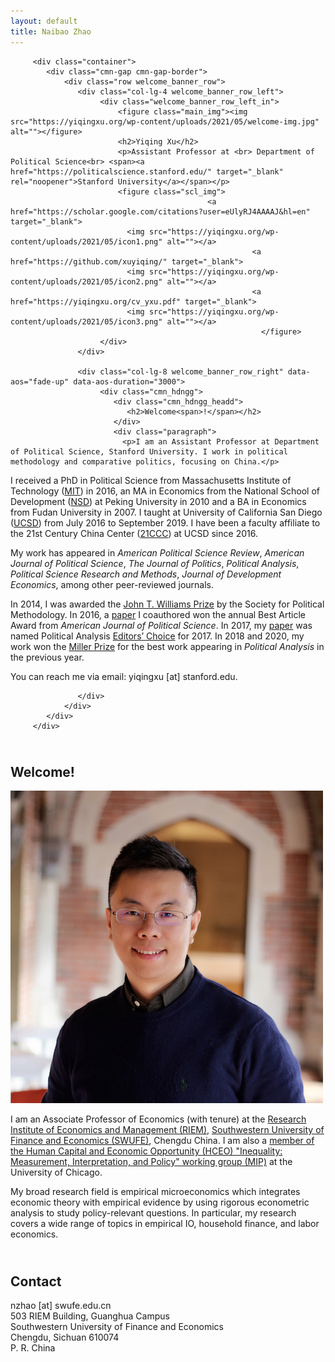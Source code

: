 ```yaml
---
layout: default
title: Naibao Zhao
---
```


         <div class="container">
            <div class="cmn-gap cmn-gap-border">
                <div class="row welcome_banner_row">
                   <div class="col-lg-4 welcome_banner_row_left">
                        <div class="welcome_banner_row_left_in">
                            <figure class="main_img"><img src="https://yiqingxu.org/wp-content/uploads/2021/05/welcome-img.jpg" alt=""></figure>
                            <h2>Yiqing Xu</h2>
                            <p>Assistant Professor at <br> Department of Political Science<br> <span><a href="https://politicalscience.stanford.edu/" target="_blank" rel="noopener">Stanford University</a></span></p>
                            <figure class="scl_img">
                                                <a href="https://scholar.google.com/citations?user=eUlyRJ4AAAAJ&hl=en" target="_blank">
                              <img src="https://yiqingxu.org/wp-content/uploads/2021/05/icon1.png" alt=""></a>
                                                          <a href="https://github.com/xuyiqing/" target="_blank">
                              <img src="https://yiqingxu.org/wp-content/uploads/2021/05/icon2.png" alt=""></a>
                                                          <a href="https://yiqingxu.org/cv_yxu.pdf" target="_blank">
                              <img src="https://yiqingxu.org/wp-content/uploads/2021/05/icon3.png" alt=""></a>
                                                            </figure>
                        </div>
                   </div>

                   <div class="col-lg-8 welcome_banner_row_right" data-aos="fade-up" data-aos-duration="3000">
                        <div class="cmn_hdngg">
                           <div class="cmn_hdngg_headd">
                              <h2>Welcome<span>!</span></h2>
                           </div>
                           <div class="paragraph">
                             <p>I am an Assistant Professor at Department of Political Science, Stanford University. I work in political methodology and comparative politics, focusing on China.</p>
<p>I received a PhD in Political Science from Massachusetts Institute of Technology (<a href="https://polisci.mit.edu/" target="_blank" rel="noopener">MIT</a>) in 2016, an MA in Economics from the National School of Development (<a href="https://en.nsd.pku.edu.cn/" target="_blank" rel="noopener">NSD</a>) at Peking University in 2010 and a BA in Economics from Fudan University in 2007. I taught at University of California San Diego (<a href="https://polisci.ucsd.edu/" target="_blank" rel="noopener">UCSD</a>) from July 2016 to September 2019. I have been a faculty affiliate to the 21st Century China Center (<a href="https://china.ucsd.edu/" target="_blank" rel="noopener">21CCC</a>) at UCSD since 2016.</p>
<p>My work has appeared in <em>American Political Science Review</em>, <em>American Journal of Political Science</em>, <em>The Journal of Politics</em>, <em>Political Analysis</em>, <em>Political Science Research and Methods</em>, <em>Journal of Development Economics</em>, among other peer-reviewed journals.</p>
<p>In 2014, I was awarded the <a href="https://www.cambridge.org/core/membership/spm/about-us/awards/john-t-williams-dissertation-prize" target="_blank" rel="noopener">John T. Williams Prize</a> by the Society for Political Methodology. In 2016, a <a href="https://onlinelibrary.wiley.com/doi/abs/10.1111/ajps.12207" target="_blank" rel="noopener">paper</a> I coauthored won the annual Best Article Award from <em>American Journal of Political Science</em>. In 2017, my <a href="https://www.cambridge.org/core/journals/political-analysis/article/generalized-synthetic-control-method-causal-inference-with-interactive-fixed-effects-models/B63A8BD7C239DD4141C67DA10CD0E4F3" target="_blank" rel="noopener">paper</a> was named Political Analysis <a href="https://www.cambridge.org/core/journals/political-analysis/editors-choice-articles" target="_blank" rel="noopener">Editors&#8217; Choice</a> for 2017. In 2018 and 2020, my work won the <a href="https://www.cambridge.org/core/membership/spm/about-us/awards/the-miller-prize" target="_blank" rel="noopener">Miller Prize</a> for the best work appearing in <em>Political Analysis</em> in the previous year.</p>
<p>You can reach me via email: yiqingxu [at] stanford.edu.</p>
                           </div>
                        </div>

                   </div>
                </div>
            </div>
         </div>

## <br/>Welcome!

<img class="profile-picture" src="nzhao.jpeg">

I am an Associate Professor of Economics (with tenure) at the [Research Institute of Economics and Management (RIEM)](https://riem.swufe.edu.cn/), [Southwestern University of Finance and Economics (SWUFE)](https://www.swufe.edu.cn/), Chengdu China. I am also a [member of the Human Capital and Economic Opportunity (HCEO) "Inequality: Measurement, Interpretation, and Policy" working group (MIP)](https://hceconomics.uchicago.edu/people/naibao-zhao) at the University of Chicago.

My broad research field is empirical microeconomics which integrates economic theory with empirical evidence by using rigorous econometric analysis to study policy-relevant questions. In particular, my research covers a wide range of topics in empirical IO, household finance, and labor economics.<br/>

<!-- This is a jekyll based resume template. You can find the full source code on [GitHub](https://github.com/bk2dcradle/researcher) -->


## <br/>Contact

nzhao [at] swufe.edu.cn<br/> 
503 RIEM Building, Guanghua Campus<br/> 
Southwestern University of Finance and Economics<br/> 
Chengdu, Sichuan 610074<br/> 
P. R. China<br/><br/>

<!-- ## Publications -->

<!-- 1. F.Bar, J.Doe: Effects of having a placeholder of a name . -->
<!-- 2. S.Holmes, J.Watson: Consequences of living with a sociopath in London -->

<!-- ## Typography -->

<!-- This is a [link](http://google.com). Something *italics* and something **bold**. v

<!-- Here is a table -->

<!--Year | Award | Category 
-----|-------|--------
2014 | Emmy  | Won Outstanding Lead Actor in a miniseries or a movie
2015 | BAFTA | Nominated for Best Leading Actor for Sherlock
2014 | Satellite | Won Best Actor miniseries or television film -->

<!-- Here is a horizontal rule -->

<!-- --- -->

<!-- Here is a blockquote -->

<!-- > To a great mind, nothing is little -->

<!-- ## References -->

<!-- * Foo Bar: Head of Department, Placeholder Names, Lorem 
* John Doe: Associate Professor, Department of Computer Science, Ipsum -->

